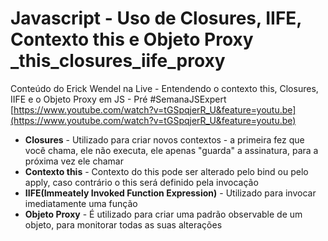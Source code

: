 
# Javascript - Uso de Closures, IIFE, Contexto this e Objeto Proxy _this_closures_iife_proxy

Conteúdo do Erick Wendel na Live - Entendendo o contexto this, Closures, IIFE e o Objeto Proxy em JS - Pré #SemanaJSExpert
[https://www.youtube.com/watch?v=tGSpqjerR_U&feature=youtu.be](https://www.youtube.com/watch?v=tGSpqjerR_U&feature=youtu.be)

 - **Closures** - Utilizado para criar novos contextos - a primeira fez que você chama, ele não executa, ele apenas "guarda" a assinatura, para a próxima vez ele chamar
 - **Contexto this** - Contexto do this pode ser alterado pelo bind ou pelo apply, caso contrário o this será definido pela invocação
 - **IIFE(Immeately Invoked Function Expression)** - Utilizado para invocar imediatamente uma função
 - **Objeto Proxy** - É utilizado para criar uma padrão observable de um objeto, para monitorar todas as suas alterações
